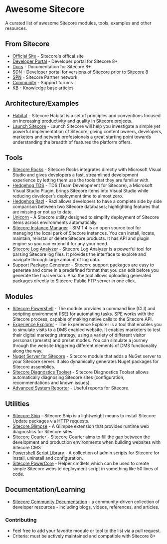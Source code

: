 # Awesome Sitecore

A curated list of awesome Sitecore modules, tools, examples and other resources.

## From Sitecore

* [Official Site](http://www.sitecore.net/) - Sitecore's offical site
* [Developer Portal](https://dev.sitecore.net/) - Developer portal for Sitecore 8+
* [Docs](https://doc.sitecore.net/) - Documentation for Sitecore 8+
* [SDN](https://sdn.sitecore.net/) - Developer portal for versions of Sitecore prior to Sitecore 8
* [SPN](http://spn.sitecore.net/) - Sitecore Partner network
* [Community](https://community.sitecore.net/) - Support forums
* [KB](https://kb.sitecore.net/) - Knowledge base articles

## Architecture/Examples

* [Habitat](http://habitat.sitecore.net/) - Sitecore Habitat is a set of principles and conventions focused on increasing productivity and quality in Sitecore projects.
* [Launch Sitecore](http://launchsitecore.net/) -  Launch Sitecore will help you investigate a simple yet powerful implementation of Sitecore, giving content owners, developers, marketers and network professionals a great starting point towards understanding the breadth of features the platform offers.

## Tools

* [Sitecore Rocks](https://marketplace.sitecore.net/Modules/Sitecore_Rocks.aspx) - Sitecore Rocks integrates directly with Microsoft Visual Studio and gives developers a fast, streamlined development experience by letting them use the tools that they are familiar with.
* [Hedgehog TDS](https://www.teamdevelopmentforsitecore.com/) - TDS (Team Development for Sitecore), a Microsoft Visual Studio Plugin, brings Sitecore items into Visual Studio while reducing developer’s deployment time to almost zero.
* [Hedgehog Razl](http://www.razl.net/) - Razl allows developers to have a complete side by side comparison between two Sitecore databases; highlighting features that are missing or not up to date.
* [Unicorn](https://github.com/kamsar/Unicorn) - A Sitecore utility designed to simplify deployment of Sitecore items across environments automatically.
* [Sitecore Instance Manager](https://marketplace.sitecore.net/Modules/Sitecore_Instance_Manager.aspx) - SIM 1.4 is an open source tool for managing the local park of Sitecore instances. You can install, locate, maintain, reinstal or delete Sitecore products. It has API and plugin engine so you can extend it for any your need.
* [Sitecore Log Analyzer](https://marketplace.sitecore.net/Modules/Sitecore_Log_Analyzer.aspx) - Sitecore Log Analyzer is a powerful tool for parsing Sitecore log files. It provides the interface to explore and navigate through large amount of log data.
* [Support Package Generator](https://marketplace.sitecore.net/Modules/Sitecore_Support_Package_Generator.aspx) - Sitecore support packages are easy to generate and come in a predefined format that you can edit before you generate the final version. Also the tool allows uploading generated packages directly to Sitecore Public FTP server in one click.

## Modules

* [Sitecore Powershell](https://marketplace.sitecore.net/Modules/Sitecore_PowerShell_console.aspx) - The module provides a command line (CLI) and scripting environment (ISE) for automating tasks. SPE works with the Sitecore process, capable of making native calls to the Sitecore API. 
* [Experience Explorer](https://marketplace.sitecore.net/Modules/E/Experience_Explorer.aspx) - The Experience Explorer is a tool that enables you to simulate visits to a DMS enabled website. It enables marketers to test their digital marketing strategy, using a variety of different visitor personas (presets) and preset modes. You can simulate a journey through the website triggering different elements of DMS functionality along the way.
* [Nuget Server for Sitecore](https://marketplace.sitecore.net/Modules/N/NuGet_Server_for_Sitecore.aspx) - Sitecore module that adds a NuGet server to your Sitecore server. It also dynamically generates Nuget packages for Sitecore assemblies.
* [Sitecore Diagnostics Toolset](https://marketplace.sitecore.net/Modules/S/Sitecore_Diagnostics_Toolset.aspx) - Sitecore Diagnostics Toolset allows automatically diagnosing Sitecore sites (configuration, recommendations and known issues).
* [Advanced System Reporter](https://marketplace.sitecore.net/Modules/A/Advanced_System_Reporter.aspx) - Useful reports for Sitecore.

## Utilities

* [Sitecore.Ship](https://github.com/kevinobee/Sitecore.Ship) - Sitecore.Ship is a lightweight means to install Sitecore Update packages via HTTP requests.
* [Sitecore.Glimpse](https://github.com/kevinobee/Sitecore.Glimpse) - A Glimpse extension that provides runtime web diagnostics for Sitecore sites.
* [Sitecore Courier](https://github.com/adoprog/Sitecore-Courier) - Sitecore Courier aims to fill the gap between the development and production environments when building websites with Sitecore CMS
* [Powershell Script Library](https://github.com/Sitecore/PowerShell-Script-Library) -  A collection of admin scripts for Sitecore for install, uninstall and configuration.
* [Sitecore PowerCore](https://github.com/adoprog/Sitecore-PowerCore) - Helper cmdlets which can be used to create simple Sitecore website deployment script in something like 50 lines of code.

## Documentation/Learning
* [Sitecore Community Documentation](http://sitecore-community.github.io/docs/) - a community-driven collection of developer resources - including blogs, videos, references, and articles.

### Contributing

* Feel free to add your favorite module or tool to the list via a pull request. 
* Criteria: must be actively maintained and compatible with Sitecore 8+
